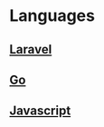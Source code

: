 # Languages

## [Laravel](/languages/laravel/README.md)
## [Go](/languages/go/README.md)
## [Javascript](/languages/javascript/README.md)
